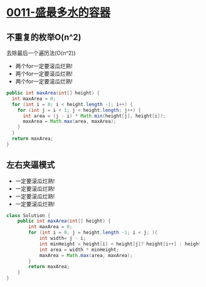 # [0011-盛最多水的容器](https://leetcode-cn.com/problems/container-with-most-water/)

## 不重复的枚举O(n^2)

去除最后一个遍历法(O(n^2))

- 两个for一定要滚瓜烂熟!
- 两个for一定要滚瓜烂熟!
- 两个for一定要滚瓜烂熟!

```java
public int maxArea(int[] height) {
  int maxArea = 0;
  for (int i = 0; i < height.length -1; i++) {
    for (int j = i + 1; j < height.length; j++) {
      int area = (j - i) * Math.min(height[j], height[i]);
      maxArea = Math.max(area, maxArea);
    }
  }
  return maxArea;
}
```

## 左右夹逼模式

- 一定要滚瓜烂熟!
- 一定要滚瓜烂熟!
- 一定要滚瓜烂熟!
- 一定要滚瓜烂熟!

```java
class Solution {
    public int maxArea(int[] height) {
        int maxArea = 0;
        for (int i = 0, j = height.length -1; i < j; ){
            int width= j - i;
            int minHeight = height[i] < height[j]? height[i++] : height[j--];
            int area = width * minHeight;
            maxArea = Math.max(area, maxArea);
        }
        return maxArea;
    }
}
```

